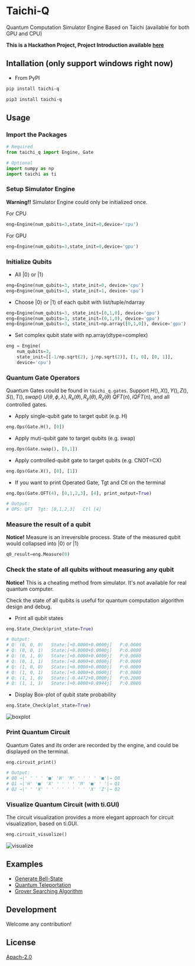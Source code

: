 # Taichi-Q

Quantum Computation Simulator Engine Based on Taichi (available for both GPU and CPU)

**This is a Hackathon Project, Project Introduction available [here](https://bughht.github.io/University_SHU/Taichi-Q%20Introduction)**

## Intallation (only support windows right now)

+ From PyPI

```bash
pip install taichi-q
```

```bash
pip3 install taichi-q
```

## Usage

### Import the Packages

```python
# Required
from taichi_q import Engine, Gate

# Optional
import numpy as np
import taichi as ti
```

### Setup Simulator Engine

**Warning!!** Simulator Engine could only be initialized once.

For CPU

```python
eng=Engine(num_qubits=3,state_init=0,device='cpu')
```

For GPU

```python
eng=Engine(num_qubits=3,state_init=0,device='gpu')
```

### Initialize Qubits

+ All $|0\rangle$ or $|1\rangle$

```python
eng=Engine(num_qubits=3, state_init=0, device='cpu')
eng=Engine(num_qubits=3, state_init=1, device='cpu')
```

+ Choose $|0\rangle$ or $|1\rangle$ of each qubit with list/tuple/ndarray

```python
eng=Engine(num_qubits=3, state_init=[0,1,0], device='gpu')
eng=Engine(num_qubits=3, state_init=(0,1,0), device='gpu')
eng=Engine(num_qubits=3, state_init=np.array([0,1,0]), device='gpu')
```

+ Set complex qubit state with np.array(dtype=complex)

```python
eng = Engine(
    num_qubits=3,
    state_init=[[-1/np.sqrt(2), j/np.sqrt(2)], [1, 0], [0, 1]],
    device='cpu')
```

### Quantum Gate Operators

Quantum Gates could be found in `taichi_q.gates`. Support $H(), X(), Y(), Z(), S(), T(), swap()$
$U(\theta, \phi, \lambda), R_x(\theta), R_y(\theta), R_z(\theta)$
$QFT(n), iQFT(n)$, and all controlled gates.

+ Apply single-qubit gate to target qubit (e.g. H)

```python
eng.Ops(Gate.H(), [0])
```

+ Apply muti-qubit gate to target qubits (e.g. swap)

```python
eng.Ops(Gate.swap(), [0,1])
```

+ Apply controlled-qubit gate to target qubits (e.g. CNOT=CX)

```python
eng.Ops(Gate.X(), [0], [1])
```

+ If you want to print Operated Gate, Tgt and Ctl on the terminal

```python
eng.Ops(Gate.QFT(4), [0,1,2,3], [4], print_output=True)

# Output:
# OPS: QFT  Tgt: [0,1,2,3]   Ctl [4]

```

### Measure the result of a qubit

**Notice!** Measure is an irreversible process. State of the measured qubit would collapsed into $|0\rangle$ or $|1\rangle$

```python
q0_result=eng.Measure(0)
```

### Check the state of all qubits without measuring any qubit

**Notice!** This is a cheating method from simulator. It's not available for real quantum computer.

Check the state of all qubits is useful for quantum computation algorithm design and debug.

+ Print all qubit states

```python
eng.State_Check(print_state=True)

# Output:
# Q: (0, 0, 0)   State:[+0.0000+0.0000j]   P:0.0000
# Q: (0, 0, 1)   State:[+0.0000+0.0000j]   P:0.0000
# Q: (0, 1, 0)   State:[+0.0000+0.0000j]   P:0.0000
# Q: (0, 1, 1)   State:[+0.0000+0.0000j]   P:0.0000
# Q: (1, 0, 0)   State:[+0.0000+0.0000j]   P:0.0000
# Q: (1, 0, 1)   State:[+0.0000+0.0000j]   P:0.0000
# Q: (1, 1, 0)   State:[-0.4472+0.0000j]   P:0.2000
# Q: (1, 1, 1)   State:[+0.0000+0.8944j]   P:0.8000
```

+ Display Box-plot of qubit state probability

```python
eng.State_Check(plot_state=True)
```

![boxplot](img/Boxplot.png)

### Print Quantum Circuit

Quantum Gates and its order are recorded by the engine, and could be displayed on the terminal.

```python
eng.circuit_print()

# Output:
# Q0 →|' ' ' ' '■' 'H' 'M' ' ' ' ' '■'|→ Q0
# Q1 →|'H' '■' 'X' ' ' ' ' 'M' '■' ' '|→ Q1
# Q2 →|' ' 'X' ' ' ' ' ' ' ' ' 'X' 'Z'|→ Q2
```

### Visualize Quantum Circuit (with ti.GUI)

The circuit visualization provides a more elegant approach for circuit visualization, based on ti.GUI.

```python
eng.circuit_visualize()
```

![visualize](img/taichi_q.gif)

## Examples

+ [Generate Bell-State](example/bellstate.py)
+ [Quantum Teleportation](example/teleport.py)
+ [Grover Searching Algorithm](example/grover.py)

## Development

Welcome any contribution!

## License

[Apach-2.0](LICENSE)